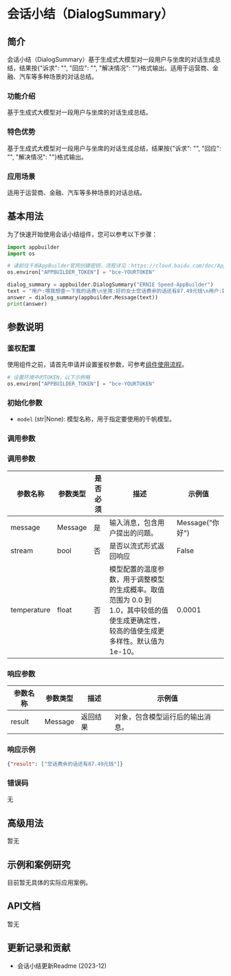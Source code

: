 # 会话小结（DialogSummary）

## 简介
会话小结（DialogSummary）基于生成式大模型对一段用户与坐席的对话生成总结，结果按{"诉求": "", "回应": "", "解决情况": ""}格式输出。适用于运营商、金融、汽车等多种场景的对话总结。

### 功能介绍
基于生成式大模型对一段用户与坐席的对话生成总结。

### 特色优势
基于生成式大模型对一段用户与坐席的对话生成总结，结果按{"诉求": "", "回应": "", "解决情况": ""}格式输出。

### 应用场景
适用于运营商、金融、汽车等多种场景的对话总结。

## 基本用法

为了快速开始使用会话小结组件，您可以参考以下步骤：

```python
import appbuilder
import os

# 请前往千帆AppBuilder官网创建密钥，流程详见：https://cloud.baidu.com/doc/AppBuilder/s/Olq6grrt6#1%E3%80%81%E5%88%9B%E5%BB%BA%E5%AF%86%E9%92%A5
os.environ["APPBUILDER_TOKEN"] = "bce-YOURTOKEN"

dialog_summary = appbuilder.DialogSummary("ERNIE Speed-AppBuilder")
text = "用户:喂我想查一下我的话费\n坐席:好的女士您话费余的话还有87.49元钱\n用户:好的知道了谢谢\n坐席:嗯不客气祝您生活愉快再见"
answer = dialog_summary(appbuilder.Message(text))
print(answer)
```

## 参数说明

### 鉴权配置
使用组件之前，请首先申请并设置鉴权参数，可参考[组件使用流程](https://cloud.baidu.com/doc/AppBuilder/s/Olq6grrt6#1%E3%80%81%E5%88%9B%E5%BB%BA%E5%AF%86%E9%92%A5)。
```python
# 设置环境中的TOKEN，以下示例略
os.environ["APPBUILDER_TOKEN"] = "bce-YOURTOKEN"
```

### 初始化参数
- `model` (str|None): 模型名称，用于指定要使用的千帆模型。

### 调用参数
### 调用参数
|参数名称 |参数类型 | 是否必须 | 描述                                                                          | 示例值           |
|--------|--------|---|-----------------------------------------------------------------------------|---------------|
|message |Message  | 是 | 输入消息，包含用户提出的问题。                                                             | Message("你好") |
|stream|bool| 否 | 是否以流式形式返回响应                                                                 | False         |
|temperature|float| 否 | 模型配置的温度参数，用于调整模型的生成概率。取值范围为 0.0 到 1.0，其中较低的值使生成更确定性，较高的值使生成更多样性。默认值为 1e-10。 | 0.0001        |

### 响应参数
|参数名称 |参数类型 |描述 |示例值|
|--------|--------|----|------|
|result  |Message  |返回结果|对象，包含模型运行后的输出消息。|
### 响应示例
```json
{"result": ["您话费余的话还有87.49元钱"]}
```
### 错误码
无

## 高级用法

暂无

## 示例和案例研究

目前暂无具体的实际应用案例。

## API文档

暂无

## 更新记录和贡献
* 会话小结更新Readme (2023-12)
